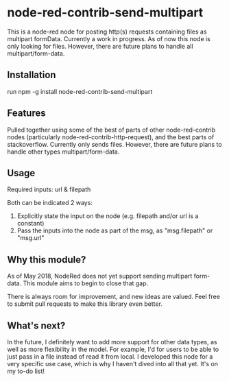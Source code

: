# node-red-contrib-send-multipart
This is a node-red node for posting http(s) requests containing files as multipart formData. Currently a work in progress.
As of now this node is only looking for files. However, there are future plans to handle all multipart/form-data.

## Installation
run npm -g install node-red-contrib-send-multipart

## Features
Pulled together using some of the best of parts of other node-red-contrib nodes (particularly node-red-contrib-http-request), and the best parts of stackoverflow.
Currently only sends files. However, there are future plans to handle other types multipart/form-data.

## Usage
Required inputs: url & filepath

Both can be indicated 2 ways:
1. Explicitly state the input on the node (e.g. filepath and/or url is a constant)
2. Pass the inputs into the node as part of the msg, as "msg.filepath" or "msg.url"


## Why this module?
As of May 2018, NodeRed does not yet support sending multipart form-data.  This module aims to begin to close that gap.

There is always room for improvement, and new ideas are valued.  Feel free to submit pull requests to make this library even better.

## What's next?
In the future, I definitely want to add more support for other data types, as well as more flexibility in the model.  For example, I'd for users to be able to just pass in a file instead of read it from local.  I developed this node for a very specific use case, which is why I haven't dived into all that yet.  It's on my to-do list!
